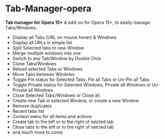 Tab-Manager-opera
=================

<B>Tab manager for Opera 15+</B>
A add-on for Opera 15+, to easily manage Tabs/Windows.
<ul>
	<li>Display all Tabs (URL on mouse hover) & Windows</li>
	<li>Display all URLs in simple list</li>
	<li>Split Selected tabs to new Window</li>
	<li>Merge multiple windows into one</li>
	<li>Switch to any Tab/Window by Double Click</li>
	<li>Clone Tabs/Windows</li>
	<li>Reload selected Tabs or Windows</li>
	<li>Move Tabs between Windows</li>
	<li>Toggle Pin status for Selected Tabs, Pin all Tabs or Un-Pin all Tabs</li>
	<li>Toggle Private status for Selected Windows, Private all Windows or Un-Private all Windows</li>
	<li>Close Selected Tabs/Windows or Close all.</li>
	<li>Create new Tab in selected Window, or create a new Window</li>
	<li>Remove duplicates</li>
	<li>Recent tabs list</li>
	<li>Context menu for all items and actions</li>
	<li>Create tab to the left or to the right of selcted tab</li>
	<li>Close tabs to the left or to the right of selcted tab</li>
	<li>and much more to come</li>
</ul>